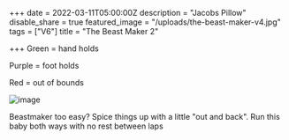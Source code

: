+++
date = 2022-03-11T05:00:00Z
description = "Jacobs Pillow"
disable_share = true
featured_image = "/uploads/the-beast-maker-v4.jpg"
tags = ["V6"]
title = "The Beast Maker 2"



+++
Green = hand holds

Purple = foot holds

Red = out of bounds

![image](/uploads/the-beast-maker-v4.jpg)

Beastmaker too easy? Spice things up with a little "out and back". Run this baby both ways with no rest between laps